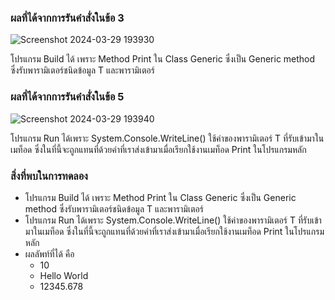 ### ผลที่ได้จากการรันคำสั่งในข้อ 3

![Screenshot 2024-03-29 193930](https://github.com/KanyakornPuengmon/03376836-OOP-2566-Lab-14/assets/144195697/10087852-d964-41de-8d19-47ab789cc2fe)

โปรแกรม Build ได้ เพราะ Method Print ใน Class Generic ซึ่งเป็น Generic method ซึ่งรับพารามิเตอร์ชนิดข้อมูล T และพารามิเตอร์

### ผลที่ได้จากการรันคำสั่งในข้อ 5

![Screenshot 2024-03-29 193940](https://github.com/KanyakornPuengmon/03376836-OOP-2566-Lab-14/assets/144195697/e0279240-da5b-4e24-a89c-63ec087398a2)

โปรแกรม Run ได้เพราะ System.Console.WriteLine() ใช้ค่าของพารามิเตอร์ T ที่รับเข้ามาในเมท็อด ซึ่งในที่นี้จะถูกแทนที่ด้วยค่าที่เราส่งเข้ามาเมื่อเรียกใช้งานเมท็อด Print ในโปรแกรมหลัก

### สิ่งที่พบในการทดลอง
- โปรแกรม Build ได้ เพราะ Method Print ใน Class Generic ซึ่งเป็น Generic method ซึ่งรับพารามิเตอร์ชนิดข้อมูล T และพารามิเตอร์
- โปรแกรม Run ได้เพราะ System.Console.WriteLine() ใช้ค่าของพารามิเตอร์ T ที่รับเข้ามาในเมท็อด ซึ่งในที่นี้จะถูกแทนที่ด้วยค่าที่เราส่งเข้ามาเมื่อเรียกใช้งานเมท็อด Print ในโปรแกรมหลัก
- ผลลัพท์ที่ได้ คือ
  - 10
  - Hello World
  - 12345.678
